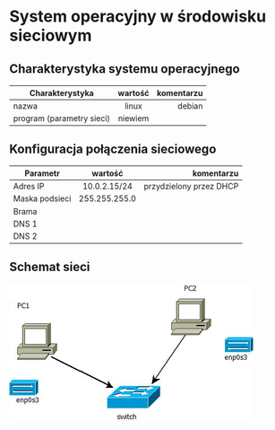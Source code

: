 System operacyjny w środowisku sieciowym
=========================================

Charakterystyka systemu operacyjnego
------------------------------------

| Charakterystyka | wartość           | komentarzu |
| ------------- |:-------------:| -----:|
| nazwa      | linux | debian |
| program (parametry sieci)      | niewiem |  |


Konfiguracja połączenia sieciowego
----------------------------------

| Parametr | wartość           | komentarzu |
| ------------- |:-------------:| -----:|
| Adres IP      | 10.0.2.15/24 | przydzielony przez DHCP |
| Maska podsieci      | 255.255.255.0 |  |
| Brama      |  |  |
| DNS 1      |  |  |
| DNS 2      |  |  |

Schemat sieci
-------------




![alt schemat](https://github.com/Agata-Kucharska/sk-2019/blob/master/cwiczenia-1/AKcw1.jpeg)

